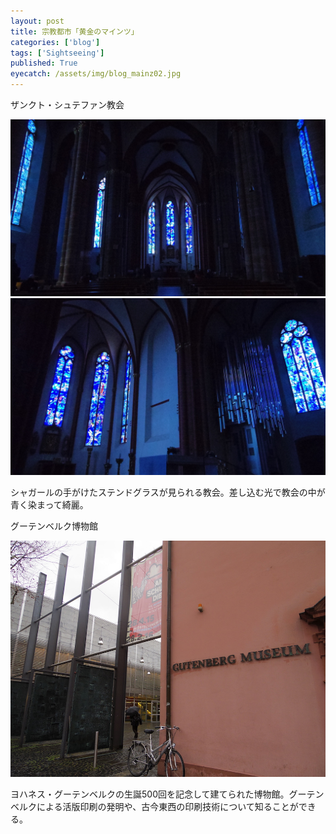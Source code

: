 ```yaml
---
layout: post
title: 宗教都市「黄金のマインツ」
categories: ['blog']
tags: ['Sightseeing']
published: True
eyecatch: /assets/img/blog_mainz02.jpg
---
```


<p class="injection-center">ザンクト・シュテファン教会</p>

<img src="/assets/img/blog_mainz01.jpg" class="image-on-frame image-fade">

<img src="/assets/img/blog_mainz02.jpg" class="image-on-frame image-fade">

シャガールの手がけたステンドグラスが見られる教会。差し込む光で教会の中が青く染まって綺麗。

<p class="injection-center">グーテンベルク博物館</p>

<img src="/assets/img/blog_mainz03.jpg" class="image-on-frame image-fade">

ヨハネス・グーテンベルクの生誕500回を記念して建てられた博物館。グーテンベルクによる活版印刷の発明や、古今東西の印刷技術について知ることができる。